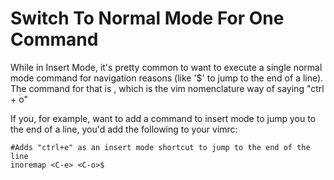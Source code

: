 # Switch To Normal Mode For One Command

While in Insert Mode, it's pretty common to want to execute  a single normal mode command for navigation reasons (like '$' to jump to the end of a line).
The command for that is <C-o>, which is the vim nomenclature way of saying "ctrl + o" 

If you, for example, want to add a command to insert mode to jump you to the end of a line, you'd add the following to your vimrc: 

```vim
#Adds "ctrl+e" as an insert mode shortcut to jump to the end of the line
inoremap <C-e> <C-o>$
```